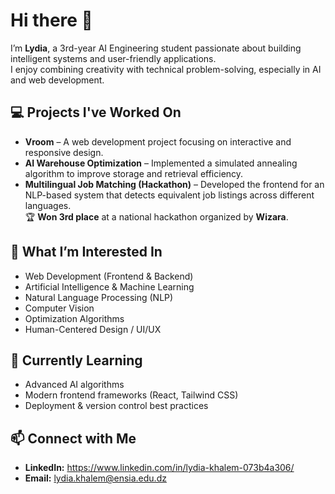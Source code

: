 # Hi there 👋

I’m **Lydia**, a 3rd-year AI Engineering student passionate about building intelligent systems and user-friendly applications.  
I enjoy combining creativity with technical problem-solving, especially in AI and web development.

## 💻 Projects I've Worked On
- **Vroom** – A web development project focusing on interactive and responsive design.  
- **AI Warehouse Optimization** – Implemented a simulated annealing algorithm to improve storage and retrieval efficiency.  
- **Multilingual Job Matching (Hackathon)** – Developed the frontend for an NLP-based system that detects equivalent job listings across different languages.  
  🏆 **Won 3rd place** at a national hackathon organized by **Wizara**.

## 🚀 What I’m Interested In
- Web Development (Frontend & Backend)  
- Artificial Intelligence & Machine Learning  
- Natural Language Processing (NLP)  
- Computer Vision  
- Optimization Algorithms  
- Human-Centered Design / UI/UX  

## 🌱 Currently Learning
- Advanced AI algorithms  
- Modern frontend frameworks (React, Tailwind CSS)  
- Deployment & version control best practices  

## 📫 Connect with Me
- **LinkedIn:** https://www.linkedin.com/in/lydia-khalem-073b4a306/
- **Email:** lydia.khalem@ensia.edu.dz
